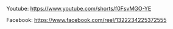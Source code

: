 Youtube: https://www.youtube.com/shorts/f0FsvMGO-YE

Facebook: https://www.facebook.com/reel/1322234225372555

